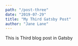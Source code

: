 ```yaml
---
path: "/post-three"
date: "2019-07-29"
title: "My Third Gatsby Post"
author: "Jane Lane"
---
```


This is Third blog post in Gatsby

